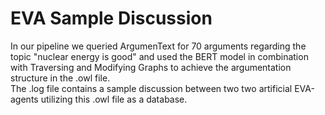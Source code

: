 # EVA Sample Discussion
In our pipeline we queried ArgumenText for 70 arguments regarding the topic "nuclear energy is good" and
used the BERT model in combination with Traversing and Modifying Graphs to achieve
the argumentation structure in the .owl file.  
The .log file contains a sample discussion between two two artificial EVA-agents utilizing this .owl file as a database.
